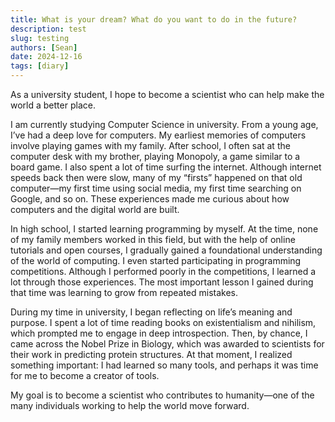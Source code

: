 ```yaml
---
title: What is your dream? What do you want to do in the future?
description: test
slug: testing
authors: [Sean]
date: 2024-12-16
tags: [diary]
---
```


As a university student, I hope to become a scientist who can help make the world a better place.
<!-- truncate -->
I am currently studying Computer Science in university. From a young age, I’ve had a deep love for computers. My earliest memories of computers involve playing games with my family. After school, I often sat at the computer desk with my brother, playing Monopoly, a game similar to a board game. I also spent a lot of time surfing the internet. Although internet speeds back then were slow, many of my “firsts” happened on that old computer—my first time using social media, my first time searching on Google, and so on. These experiences made me curious about how computers and the digital world are built.

In high school, I started learning programming by myself. At the time, none of my family members worked in this field, but with the help of online tutorials and open courses, I gradually gained a foundational understanding of the world of computing. I even started participating in programming competitions. Although I performed poorly in the competitions, I learned a lot through those experiences. The most important lesson I gained during that time was learning to grow from repeated mistakes.

During my time in university, I began reflecting on life’s meaning and purpose. I spent a lot of time reading books on existentialism and nihilism, which prompted me to engage in deep introspection. Then, by chance, I came across the Nobel Prize in Biology, which was awarded to scientists for their work in predicting protein structures. At that moment, I realized something important: I had learned so many tools, and perhaps it was time for me to become a creator of tools.

My goal is to become a scientist who contributes to humanity—one of the many individuals working to help the world move forward.